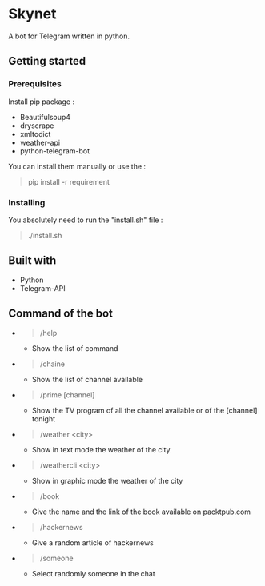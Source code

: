 # Skynet

A bot for Telegram written in python.

## Getting started
### Prerequisites
Install pip package :
- Beautifulsoup4
- dryscrape
- xmltodict
- weather-api
- python-telegram-bot

You can install them manually or use the :
>pip install -r requirement

### Installing
You absolutely need to run the "install.sh" file :
>./install.sh

## Built with

- Python
- Telegram-API

## Command of the bot

- >/help
    - Show the list of command
- >/chaine
    - Show the list of channel available
- >/prime \[channel\]
    - Show the TV program of all the channel available or of the \[channel\] tonight 
- >/weather \<city\>
    - Show in text mode the weather of the city
- >/weathercli \<city\>
    - Show in graphic mode the weather of the city
- >/book
    - Give the name and the link of the book available on packtpub.com
- >/hackernews
    - Give a random article of hackernews
- >/someone
    - Select randomly someone in the chat

